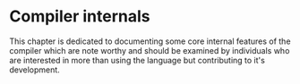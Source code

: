 # Compiler internals

This chapter is dedicated to documenting some core internal features of the compiler which
are note worthy and should be examined by individuals who are interested in more than using
the language but contributing to it's development.
